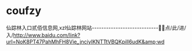 # coufzy
仙踪林入口贰佰信息网,xzl仙踪林网站----------------------------🔂🔂点/此/进/入/http://www.baidu.com/link?url=NoK8PT47PahMhFH8Vie_jnciyIKNTTtVBQKpill6udK&amp;wd
